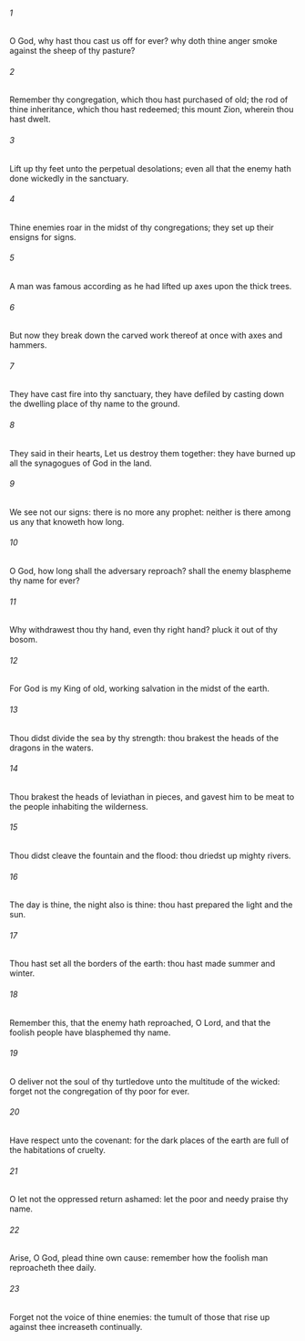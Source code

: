 ###### 1
O God, why hast thou cast us off for ever? why doth thine anger smoke against the sheep of thy pasture?

###### 2
Remember thy congregation, which thou hast purchased of old; the rod of thine inheritance, which thou hast redeemed; this mount Zion, wherein thou hast dwelt.

###### 3
Lift up thy feet unto the perpetual desolations; even all that the enemy hath done wickedly in the sanctuary.

###### 4
Thine enemies roar in the midst of thy congregations; they set up their ensigns for signs.

###### 5
A man was famous according as he had lifted up axes upon the thick trees.

###### 6
But now they break down the carved work thereof at once with axes and hammers.

###### 7
They have cast fire into thy sanctuary, they have defiled by casting down the dwelling place of thy name to the ground.

###### 8
They said in their hearts, Let us destroy them together: they have burned up all the synagogues of God in the land.

###### 9
We see not our signs: there is no more any prophet: neither is there among us any that knoweth how long.

###### 10
O God, how long shall the adversary reproach? shall the enemy blaspheme thy name for ever?

###### 11
Why withdrawest thou thy hand, even thy right hand? pluck it out of thy bosom.

###### 12
For God is my King of old, working salvation in the midst of the earth.

###### 13
Thou didst divide the sea by thy strength: thou brakest the heads of the dragons in the waters.

###### 14
Thou brakest the heads of leviathan in pieces, and gavest him to be meat to the people inhabiting the wilderness.

###### 15
Thou didst cleave the fountain and the flood: thou driedst up mighty rivers.

###### 16
The day is thine, the night also is thine: thou hast prepared the light and the sun.

###### 17
Thou hast set all the borders of the earth: thou hast made summer and winter.

###### 18
Remember this, that the enemy hath reproached, O Lord, and that the foolish people have blasphemed thy name.

###### 19
O deliver not the soul of thy turtledove unto the multitude of the wicked: forget not the congregation of thy poor for ever.

###### 20
Have respect unto the covenant: for the dark places of the earth are full of the habitations of cruelty.

###### 21
O let not the oppressed return ashamed: let the poor and needy praise thy name.

###### 22
Arise, O God, plead thine own cause: remember how the foolish man reproacheth thee daily.

###### 23
Forget not the voice of thine enemies: the tumult of those that rise up against thee increaseth continually.

